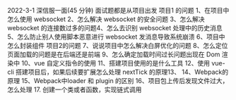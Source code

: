 2022-3-1 深信服一面(45 分钟)
面试题都是从项目出发
项目1 的问题
1、在项目中怎么使用 websocket
2、怎么解决 websocket 的安全问题
3、怎么解决 websocket 的连接数过多的问题4、怎么去识别 websocket 处理中的历史消息
5、怎么防止别人使用脚本恶意进行 websocket 发消息导致系统崩溃
6、项目中怎么封装组件
项目2的问题
7、说说项目中怎么解决白屏优化的问题
8、怎么定位页面加载的问题是在后端还是前端
9、怎么确定加载时间过长问题出现在 Dom 渲染中
10、vue 自定义指令的使用
11、搭建项目使用的是什么工具
12、使用 vue-cli 搭建项目后，如果后续要扩展怎么处理
nextTick 的原理13、
14、Webpack的原理
15、Webpack中loader 和 plugin 的区别
16、项目包上传后发现文件过大，怎么处理
17. 创建一个类或者函数，实现链式调用